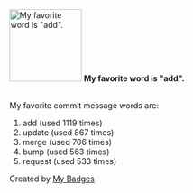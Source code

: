 <img src="https://my-badges.github.io/my-badges/favorite-word.png" alt="My favorite word is &quot;add&quot;." title="My favorite word is &quot;add&quot;." width="128">
<strong>My favorite word is &quot;add&quot;.</strong>
<br><br>

My favorite commit message words are:

1. add (used 1119 times)
2. update (used 867 times)
3. merge (used 706 times)
4. bump (used 563 times)
5. request (used 533 times)


Created by <a href="https://github.com/my-badges/my-badges">My Badges</a>